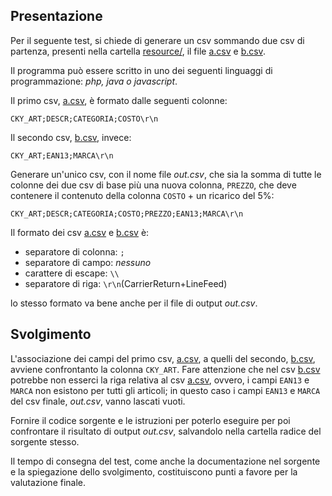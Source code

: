Presentazione
---
Per il seguente test, si chiede di generare un csv sommando due csv di partenza, presenti nella
cartella [resource/](https://github.com/trexon-ict/hiring-test-1/tree/master/resources), il file [a.csv](https://github.com/trexon-ict/hiring-test-1/blob/master/resources/a.csv) e [b.csv](https://github.com/trexon-ict/hiring-test-1/blob/master/resources/b.csv).

Il programma può essere scritto in uno dei seguenti linguaggi di programmazione: *php, java o javascript*.

Il primo csv, [a.csv](https://github.com/trexon-ict/hiring-test-1/blob/master/resources/a.csv), è formato dalle seguenti colonne:
```csv
CKY_ART;DESCR;CATEGORIA;COSTO\r\n
```

Il secondo csv, [b.csv](https://link), invece:
```csv
CKY_ART;EAN13;MARCA\r\n
```

Generare un'unico csv, con il nome file *out.csv*, che sia la somma di tutte le colonne dei due csv di base più una nuova colonna, `PREZZO`, che deve contenere il contenuto della colonna `COSTO` + un ricarico del 5%:
```csv
CKY_ART;DESCR;CATEGORIA;COSTO;PREZZO;EAN13;MARCA\r\n
```
Il formato dei csv [a.csv](https://github.com/trexon-ict/hiring-test-1/blob/master/resources/a.csv) e [b.csv](https://github.com/trexon-ict/hiring-test-1/blob/master/resources/b.csv) è:
- separatore di colonna: `;`
- separatore di campo: *nessuno*
- carattere di escape: `\\`
- separatore di riga: `\r\n`(CarrierReturn+LineFeed)

lo stesso formato va bene anche per il file di output *out.csv*.

Svolgimento
---
L'associazione dei campi del primo csv, [a.csv](https://github.com/trexon-ict/hiring-test-1/blob/master/resources/a.csv), a quelli del secondo, [b.csv](https://github.com/trexon-ict/hiring-test-1/blob/master/resources/b.csv), avviene confrontanto la colonna `CKY_ART`. Fare attenzione che nel csv [b.csv](https://github.com/trexon-ict/hiring-test-1/blob/master/resources/b.csv) potrebbe non esserci la riga relativa al csv [a.csv](https://github.com/trexon-ict/hiring-test-1/blob/master/resources/a.csv), ovvero, i campi `EAN13` e `MARCA` non esistono per tutti gli articoli; in questo caso i campi `EAN13` e `MARCA` del csv finale, *out.csv*, vanno lascati vuoti.

Fornire il codice sorgente e le istruzioni per poterlo eseguire per poi confrontare il risultato di output *out.csv*, salvandolo nella cartella radice del sorgente stesso.

Il tempo di consegna del test, come anche la documentazione nel sorgente e la spiegazione dello svolgimento, costituiscono punti a favore per la valutazione finale.

